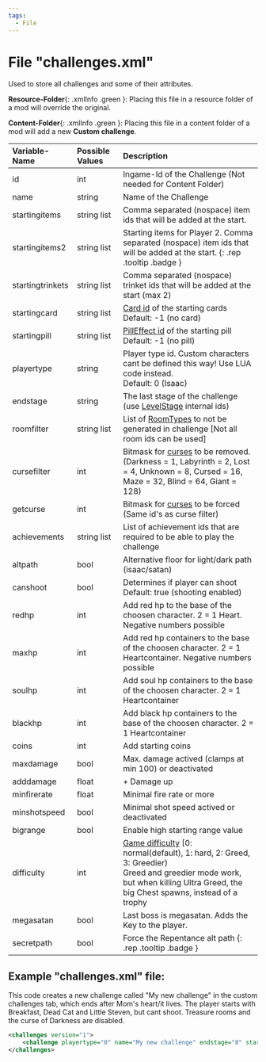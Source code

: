 ```yaml
---
tags:
  - File
---
```

# File "challenges.xml"

Used to store all challenges and some of their attributes.

**Resource-Folder**{: .xmlInfo .green }: Placing this file in a resource folder of a mod will override the original.

**Content-Folder**{: .xmlInfo .green }: Placing this file in a content folder of a mod will add a new **Custom challenge**.


| Variable-Name | Possible Values | Description |
|:--|:--|:--|
|id|int|Ingame-Id of the Challenge (Not needed for Content Folder)|
|name|string|Name of the Challenge|
|startingitems|string list|Comma separated (nospace) item ids that will be added at the start.|
|startingitems2|string list|Starting items for Player 2. Comma separated (nospace) item ids that will be added at the start. [ ](#){: .rep .tooltip .badge }|
|startingtrinkets|string list|Comma separated (nospace) trinket ids that will be added at the start (max 2)|
|startingcard|string list| [Card id](../enums/Card.md) of the starting cards<br>Default: -1 (no card)|
|startingpill|string list| [PillEffect id](../enums/PillEffect.md) of the starting pill<br>Default: -1 (no pill)|
|playertype|string|Player type id. Custom characters cant be defined this way! Use LUA code instead.<br>Default: 0 (Isaac)|
|endstage|string|The last stage of the challenge (use [LevelStage](../enums/LevelStage.md) internal ids)|
|roomfilter|string list|List of [RoomTypes](../enums/RoomType.md) to not be generated in challenge [Not all room ids can be used]|
|cursefilter|int|Bitmask for [curses](../enums/LevelCurse.md) to be removed.<br>(Darkness = 1, Labyrinth = 2, Lost = 4, Unknown = 8, Cursed = 16, Maze = 32, Blind = 64, Giant = 128)|
|getcurse|int|Bitmask for [curses](../enums/LevelCurse.md) to be forced (Same id's as curse filter)|
|achievements|string list|List of achievement ids that are required to be able to play the challenge|
|altpath|bool|Alternative floor for light/dark path (isaac/satan)|
|canshoot|bool|Determines if player can shoot<br>Default: true (shooting enabled)|
|redhp|int|Add red hp to the base of the choosen character. 2 = 1 Heart. Negative numbers possible|
|maxhp|int|Add red hp containers to the base of the choosen character. 2 = 1 Heartcontainer. Negative numbers possible|
|soulhp|int|Add soul hp containers to the base of the choosen character. 2 = 1 Heartcontainer|
|blackhp|int|Add black hp containers to the base of the choosen character. 2 = 1 Heartcontainer|
|coins|int|Add starting coins|
|maxdamage|bool|Max. damage actived (clamps at min 100) or deactivated|
|adddamage|float|+ Damage up|
|minfirerate|float|Minimal fire rate or more|
|minshotspeed|bool|Minimal shot speed actived or deactivated|
|bigrange|bool|Enable high starting range value|
|difficulty|int|[Game difficulty](../enums/Difficulty.md) [0: normal(default), 1: hard, 2: Greed, 3: Greedier)<br>Greed and greedier mode work, but when killing Ultra Greed, the big Chest spawns, instead of a trophy|
|megasatan|bool|Last boss is megasatan. Adds the Key to the player.|
|secretpath|bool|Force the Repentance alt path [ ](#){: .rep .tooltip .badge }|

## Example "challenges.xml" file:

This code creates a new challenge called "My new challenge" in the custom challenges tab, which ends after Mom's heart/it lives. The player starts with Breakfast, Dead Cat and Little Steven, but cant shoot. Treasure rooms and the curse of Darkness are disabled.

```xml
<challenges version="1">
	<challenge playertype="0" name="My new challenge" endstage="8" startingitems="25,81,100" roomfilter="1" cursefilter="1" canshoot="false" />
</challenges>
```
